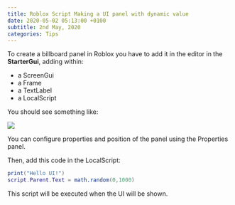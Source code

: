 ```yaml
---
title: Roblox Script Making a UI panel with dynamic value
date: 2020-05-02 05:13:00 +0100
subtitle: 2nd May, 2020
categories: Tips
---
```


To create a billboard panel in Roblox you have to add it in the editor in the **StarterGui**, adding within:

- a ScreenGui
- a Frame
- a TextLabel
- a LocalScript

You should see something like:

![](/assets/log/n319_screen-shot-2020-05-02-at-09.12.29.png)

You can configure properties and position of the panel using the Properties panel.

Then, add this code in the LocalScript:

```lua
print("Hello UI!")
script.Parent.Text = math.random(0,1000)
```

This script will be executed when the UI will be shown.